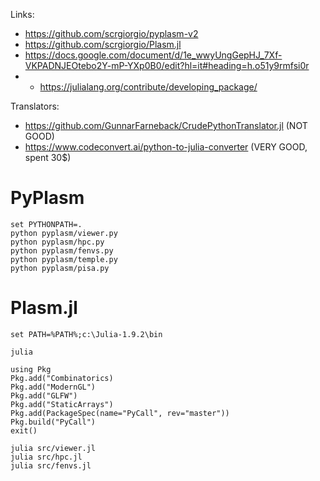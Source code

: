 Links:
- https://github.com/scrgiorgio/pyplasm-v2
- https://github.com/scrgiorgio/Plasm.jl
- https://docs.google.com/document/d/1e_wwyUngGepHJ_7Xf-VKPADNJEOtebo2Y-mP-YXp0B0/edit?hl=it#heading=h.o51y9rmfsi0r
- - https://julialang.org/contribute/developing_package/

Translators:
- https://github.com/GunnarFarneback/CrudePythonTranslator.jl  (NOT GOOD)
- https://www.codeconvert.ai/python-to-julia-converter (VERY GOOD, spent 30$)


# PyPlasm


```
set PYTHONPATH=.
python pyplasm/viewer.py
python pyplasm/hpc.py
python pyplasm/fenvs.py
python pyplasm/temple.py
python pyplasm/pisa.py
```

# Plasm.jl

```
set PATH=%PATH%;c:\Julia-1.9.2\bin

julia

using Pkg
Pkg.add("Combinatorics)
Pkg.add("ModernGL")
Pkg.add("GLFW")
Pkg.add("StaticArrays")
Pkg.add(PackageSpec(name="PyCall", rev="master"))
Pkg.build("PyCall")
exit()

julia src/viewer.jl
julia src/hpc.jl
julia src/fenvs.jl

``````


